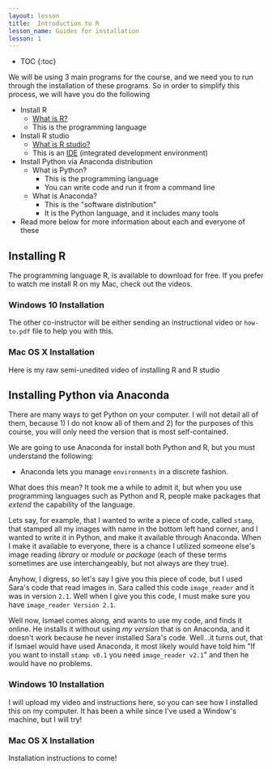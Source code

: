 ```yaml
---
layout: lesson
title:  Introduction to R
lesson_name: Guides for installation
lesson: 1
---
```

* TOC
{:toc}

We will be using 3 main programs for the course, and we need you to run through the installation of these programs. So in order to simplify this process, we will have you do the following

- Install R
  - [What is R?](https://en.wikipedia.org/wiki/R_(programming_language))
  - This is the programming language
- Install R studio
  - [What is R studio?](https://en.wikipedia.org/wiki/RStudio)
  - This is an [IDE](https://en.wikipedia.org/wiki/Integrated_development_environment) (integrated development environment)
- Install Python via Anaconda distribution
  - What is Python? 
    - This is the programming language
    - You can write code and run it from a command line
  - What is Anaconda?
    - This is the "software distribution"
    - It is the Python language, and it includes many tools
- Read more below for more information about each and everyone of these

## Installing R

The programming language R, is available to download for free. If you prefer to watch me install R on my Mac, check out the videos.

### Windows 10 Installation

The other co-instructor will be either sending an instructional video or `how-to.pdf` file to help you with this. 

### Mac OS X Installation

Here is my raw semi-unedited video of installing R and R studio 

## Installing Python via Anaconda

There are many ways to get Python on your computer. I will not detail all of them, because 1) I do not know all of them and 2) for the purposes of this course, you will only need the version that is most self-contained.

We are going to use Anaconda for install both Python and R, but you must understand the following:

- Anaconda lets you manage `environments` in a discrete fashion.

What does this mean? It took me a while to admit it, but when you use programming languages such as Python and R, people make packages that *extend* the capability of the language.

Lets say, for example, that I wanted to write a piece of code, called `stamp`, that stamped all my images with name in the bottom left hand corner, and I wanted to write it in Python, and make it available through Anaconda. When I make it available to everyone, there is a chance I utilized someone else's image reading *library* or *module* or *package* (each of these terms sometimes are use interchangeably, but not always are they true).

Anyhow, I digress, so let's say I give you this piece of code, but I used Sara's code that read images in. Sara called this code `image_reader` and it was in version `2.1`. Well when I give you this code, I must make sure you have `image_reader Version 2.1`. 

Well now, Ismael comes along, and wants to use my code, and finds it online. He installs it without using *my version* that is on Anaconda, and it doesn't work because he never installed Sara's code. Well...it turns out, that if Ismael would have used Anaconda, it most likely would have told him "If you want to install `stamp v0.1` you need `image_reader v2.1`" and then he would have no problems. 

### Windows 10 Installation

I will upload my video and instructions here, so you can see how I installed this on my computer. It has been a while since I've used a Window's machine, but I will try!

### Mac OS X Installation

Installation instructions to come!